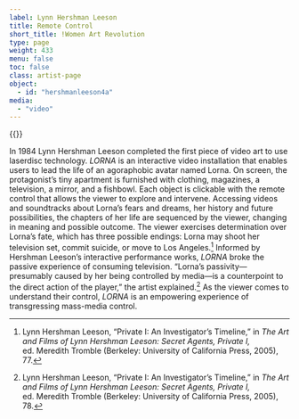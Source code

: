 ```yaml
---
label: Lynn Hershman Leeson
title: Remote Control
short_title: !Women Art Revolution
type: page
weight: 433
menu: false
toc: false
class: artist-page
object:
  - id: "hershmanleeson4a"
media:
  - "video"
---
```

{{<q-figure id="hershmanleeson4a">}}

In 1984 Lynn Hershman Leeson completed the first piece of video art to use laserdisc technology. *LORNA* is an interactive video installation that enables users to lead the life of an agoraphobic avatar named Lorna. On screen, the protagonist’s tiny apartment is furnished with clothing, magazines, a television, a mirror, and a fishbowl. Each object is clickable with the remote control that allows the viewer to explore and intervene. Accessing videos and soundtracks about Lorna’s fears and dreams, her history and future possibilities, the chapters of her life are sequenced by the viewer, changing in meaning and possible outcome. The viewer exercises determination over Lorna’s fate, which has three possible endings: Lorna may shoot her television set, commit suicide, or move to Los Angeles.[^1] Informed by Hershman Leeson’s interactive performance works, *LORNA* broke the passive experience of consuming television. “Lorna’s passivity—presumably caused by her being controlled by media—is a counterpoint to the direct action of the player,” the artist explained.[^2] As the viewer comes to understand their control, *LORNA* is an empowering experience of transgressing mass-media control.

[^1]: Lynn Hershman Leeson, “Private I: An Investigator’s Timeline,” in *The Art and Films of Lynn Hershman Leeson: Secret Agents, Private I,* ed. Meredith Tromble (Berkeley: University of California Press, 2005), 77.

[^2]: Lynn Hershman Leeson, “Private I: An Investigator’s Timeline,” in *The Art and Films of Lynn Hershman Leeson: Secret Agents, Private I,* ed. Meredith Tromble (Berkeley: University of California Press, 2005), 78.
